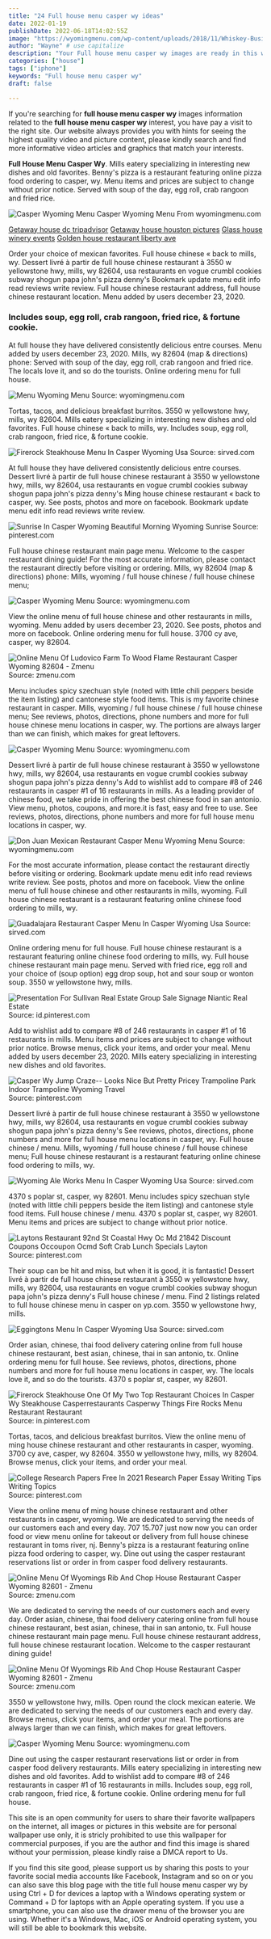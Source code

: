```yaml
---
title: "24 Full house menu casper wy ideas"
date: 2022-01-19
publishDate: 2022-06-18T14:02:55Z
image: "https://wyomingmenu.com/wp-content/uploads/2018/11/Whiskey-Business-Menu-004-788x1024.jpg"
author: "Wayne" # use capitalize
description: "Your Full house menu casper wy images are ready in this website. Full house menu casper wy are a topic that is being searched for and liked by netizens today. You can Get the Full house menu casper wy files here. Download all royalty-free vectors."
categories: ["house"]
tags: ["iphone"]
keywords: "Full house menu casper wy"
draft: false

---
```


If you're searching for **full house menu casper wy** images information related to the **full house menu casper wy** interest, you have pay a visit to the right  site.  Our website always  provides you with  hints  for seeing  the highest  quality video and picture  content, please kindly search and find more informative video articles and graphics  that match your interests.

**Full House Menu Casper Wy**. Mills eatery specializing in interesting new dishes and old favorites. Benny&#039;s pizza is a restaurant featuring online pizza food ordering to casper, wy. Menu items and prices are subject to change without prior notice. Served with soup of the day, egg roll, crab rangoon and fried rice.

![Casper Wyoming Menu](https://wyomingmenu.com/wp-content/uploads/2018/11/J.-S.-Chinese-Restaurant-Menu-005.jpg "Casper Wyoming Menu")
Casper Wyoming Menu From wyomingmenu.com

[Getaway house dc tripadvisor](/getaway-house-dc-tripadvisor/)
[Getaway house houston pictures](/getaway-house-houston-pictures/)
[Glass house winery events](/glass-house-winery-events/)
[Golden house restaurant liberty ave](/golden-house-restaurant-liberty-ave/)

Order your choice of mexican favorites. Full house chinese « back to mills, wy. Dessert livré à partir de full house chinese restaurant à 3550 w yellowstone hwy, mills, wy 82604, usa restaurants en vogue crumbl cookies subway shogun papa john&#039;s pizza denny&#039;s Bookmark update menu edit info read reviews write review. Full house chinese restaurant address, full house chinese restaurant location. Menu added by users december 23, 2020.

### Includes soup, egg roll, crab rangoon, fried rice, &amp; fortune cookie.

At full house they have delivered consistently delicious entre courses. Menu added by users december 23, 2020. Mills, wy 82604 (map &amp; directions) phone: Served with soup of the day, egg roll, crab rangoon and fried rice. The locals love it, and so do the tourists. Online ordering menu for full house.


![Menu Wyoming Menu](https://wyomingmenu.com/wp-content/uploads/2018/11/Full-House-Chinese-Restaurant-Menu.jpg "Menu Wyoming Menu")
Source: wyomingmenu.com

Tortas, tacos, and delicious breakfast burritos. 3550 w yellowstone hwy, mills, wy 82604. Mills eatery specializing in interesting new dishes and old favorites. Full house chinese « back to mills, wy. Includes soup, egg roll, crab rangoon, fried rice, &amp; fortune cookie.

![Firerock Steakhouse Menu In Casper Wyoming Usa](https://d6ozfheqtj1tz.cloudfront.net/ChIJudF6EUS5YIcRY7Muy4DEGNE/5d6f5c80ae876.jpg "Firerock Steakhouse Menu In Casper Wyoming Usa")
Source: sirved.com

At full house they have delivered consistently delicious entre courses. Dessert livré à partir de full house chinese restaurant à 3550 w yellowstone hwy, mills, wy 82604, usa restaurants en vogue crumbl cookies subway shogun papa john&#039;s pizza denny&#039;s Ming house chinese restaurant « back to casper, wy. See posts, photos and more on facebook. Bookmark update menu edit info read reviews write review.

![Sunrise In Casper Wyoming Beautiful Morning Wyoming Sunrise](https://i.pinimg.com/originals/7e/02/84/7e02847a160d2e1e8af15fb3e4396e81.jpg "Sunrise In Casper Wyoming Beautiful Morning Wyoming Sunrise")
Source: pinterest.com

Full house chinese restaurant main page menu. Welcome to the casper restaurant dining guide! For the most accurate information, please contact the restaurant directly before visiting or ordering. Mills, wy 82604 (map &amp; directions) phone: Mills, wyoming / full house chinese / full house chinese menu;

![Casper Wyoming Menu](https://wyomingmenu.com/wp-content/uploads/2018/11/J.-S.-Chinese-Restaurant-Menu-005.jpg "Casper Wyoming Menu")
Source: wyomingmenu.com

View the online menu of full house chinese and other restaurants in mills, wyoming. Menu added by users december 23, 2020. See posts, photos and more on facebook. Online ordering menu for full house. 3700 cy ave, casper, wy 82604.

![Online Menu Of Ludovico Farm To Wood Flame Restaurant Casper Wyoming 82604 - Zmenu](https://image.zmenu.com/menupic/5031109/s_bd0daf20-ec14-4286-acb5-db11c0c6a40d.jpg "Online Menu Of Ludovico Farm To Wood Flame Restaurant Casper Wyoming 82604 - Zmenu")
Source: zmenu.com

Menu includes spicy szechuan style (noted with little chili peppers beside the item listing) and cantonese style food items. This is my favorite chinese restaurant in casper. Mills, wyoming / full house chinese / full house chinese menu; See reviews, photos, directions, phone numbers and more for full house chinese menu locations in casper, wy. The portions are always larger than we can finish, which makes for great leftovers.

![Casper Wyoming Menu](https://wyomingmenu.com/wp-content/uploads/2018/11/Panchos-Mexican-Food-Menu.jpg "Casper Wyoming Menu")
Source: wyomingmenu.com

Dessert livré à partir de full house chinese restaurant à 3550 w yellowstone hwy, mills, wy 82604, usa restaurants en vogue crumbl cookies subway shogun papa john&#039;s pizza denny&#039;s Add to wishlist add to compare #8 of 246 restaurants in casper #1 of 16 restaurants in mills. As a leading provider of chinese food, we take pride in offering the best chinese food in san antonio. View menu, photos, coupons, and more.it is fast, easy and free to use. See reviews, photos, directions, phone numbers and more for full house menu locations in casper, wy.

![Don Juan Mexican Restaurant Casper Menu Wyoming Menu](https://wyomingmenu.com/wp-content/uploads/2018/11/Don-Juan-Mexican-Restaurant-Menu-002.jpg "Don Juan Mexican Restaurant Casper Menu Wyoming Menu")
Source: wyomingmenu.com

For the most accurate information, please contact the restaurant directly before visiting or ordering. Bookmark update menu edit info read reviews write review. See posts, photos and more on facebook. View the online menu of full house chinese and other restaurants in mills, wyoming. Full house chinese restaurant is a restaurant featuring online chinese food ordering to mills, wy.

![Guadalajara Restaurant Casper Menu In Casper Wyoming Usa](https://d6ozfheqtj1tz.cloudfront.net/ChIJWVZjGxjXZYcRA3O8X70bV1Y/5c3d69c762797.jpg "Guadalajara Restaurant Casper Menu In Casper Wyoming Usa")
Source: sirved.com

Online ordering menu for full house. Full house chinese restaurant is a restaurant featuring online chinese food ordering to mills, wy. Full house chinese restaurant main page menu. Served with fried rice, egg roll and your choice of (soup option) egg drop soup, hot and sour soup or wonton soup. 3550 w yellowstone hwy, mills.

![Presentation For Sullivan Real Estate Group Sale Signage Niantic Real Estate](https://i.pinimg.com/736x/19/8e/99/198e99af55bfe4451f09f4a67183106b--real-estates-presentation.jpg "Presentation For Sullivan Real Estate Group Sale Signage Niantic Real Estate")
Source: id.pinterest.com

Add to wishlist add to compare #8 of 246 restaurants in casper #1 of 16 restaurants in mills. Menu items and prices are subject to change without prior notice. Browse menus, click your items, and order your meal. Menu added by users december 23, 2020. Mills eatery specializing in interesting new dishes and old favorites.

![Casper Wy Jump Craze-- Looks Nice But Pretty Pricey Trampoline Park Indoor Trampoline Wyoming Travel](https://i.pinimg.com/originals/90/98/95/9098959563381661456af90a3a0c2480.png "Casper Wy Jump Craze-- Looks Nice But Pretty Pricey Trampoline Park Indoor Trampoline Wyoming Travel")
Source: pinterest.com

Dessert livré à partir de full house chinese restaurant à 3550 w yellowstone hwy, mills, wy 82604, usa restaurants en vogue crumbl cookies subway shogun papa john&#039;s pizza denny&#039;s See reviews, photos, directions, phone numbers and more for full house menu locations in casper, wy. Full house chinese / menu. Mills, wyoming / full house chinese / full house chinese menu; Full house chinese restaurant is a restaurant featuring online chinese food ordering to mills, wy.

![Wyoming Ale Works Menu In Casper Wyoming Usa](https://d6ozfheqtj1tz.cloudfront.net/ChIJB9A8GES5YIcRRKlRW0m1FNQ/5bcdc6ed52d45.jpg "Wyoming Ale Works Menu In Casper Wyoming Usa")
Source: sirved.com

4370 s poplar st, casper, wy 82601. Menu includes spicy szechuan style (noted with little chili peppers beside the item listing) and cantonese style food items. Full house chinese / menu. 4370 s poplar st, casper, wy 82601. Menu items and prices are subject to change without prior notice.

![Laytons Restaurant 92nd St Coastal Hwy Oc Md 21842 Discount Coupons Occoupon Ocmd Soft Crab Lunch Specials Layton](https://i.pinimg.com/736x/ac/a9/5e/aca95ed83a31897aab947c574bde5327--discount-coupons-ocean-city.jpg "Laytons Restaurant 92nd St Coastal Hwy Oc Md 21842 Discount Coupons Occoupon Ocmd Soft Crab Lunch Specials Layton")
Source: pinterest.com

Their soup can be hit and miss, but when it is good, it is fantastic! Dessert livré à partir de full house chinese restaurant à 3550 w yellowstone hwy, mills, wy 82604, usa restaurants en vogue crumbl cookies subway shogun papa john&#039;s pizza denny&#039;s Full house chinese / menu. Find 2 listings related to full house chinese menu in casper on yp.com. 3550 w yellowstone hwy, mills.

![Eggingtons Menu In Casper Wyoming Usa](https://d6ozfheqtj1tz.cloudfront.net/ChIJ9z04CKK8YIcRMn3pv77L47Q/5bbedac748bf4.jpg "Eggingtons Menu In Casper Wyoming Usa")
Source: sirved.com

Order asian, chinese, thai food delivery catering online from full house chinese restaurant, best asian, chinese, thai in san antonio, tx. Online ordering menu for full house. See reviews, photos, directions, phone numbers and more for full house menu locations in casper, wy. The locals love it, and so do the tourists. 4370 s poplar st, casper, wy 82601.

![Firerock Steakhouse One Of My Two Top Restaurant Choices In Casper Wy Steakhouse Casperrestaurants Casperwy Things Fire Rocks Menu Restaurant Restaurant](https://i.pinimg.com/474x/1d/31/27/1d312740d280165003395938464c636a.jpg "Firerock Steakhouse One Of My Two Top Restaurant Choices In Casper Wy Steakhouse Casperrestaurants Casperwy Things Fire Rocks Menu Restaurant Restaurant")
Source: in.pinterest.com

Tortas, tacos, and delicious breakfast burritos. View the online menu of ming house chinese restaurant and other restaurants in casper, wyoming. 3700 cy ave, casper, wy 82604. 3550 w yellowstone hwy, mills, wy 82604. Browse menus, click your items, and order your meal.

![College Research Papers Free In 2021 Research Paper Essay Writing Tips Writing Topics](https://i.pinimg.com/originals/65/95/ce/6595cebb846754af50622b3f186e0173.png "College Research Papers Free In 2021 Research Paper Essay Writing Tips Writing Topics")
Source: pinterest.com

View the online menu of ming house chinese restaurant and other restaurants in casper, wyoming. We are dedicated to serving the needs of our customers each and every day. 707 15.707 just now now you can order food or view menu online for takeout or delivery from full house chinese restaurant in toms river, nj. Benny&#039;s pizza is a restaurant featuring online pizza food ordering to casper, wy. Dine out using the casper restaurant reservations list or order in from casper food delivery restaurants.

![Online Menu Of Wyomings Rib And Chop House Restaurant Casper Wyoming 82601 - Zmenu](https://image.zmenu.com/menupic/5329809/6feadd35-47ec-43d4-9036-315b1c9b4a39.jpg "Online Menu Of Wyomings Rib And Chop House Restaurant Casper Wyoming 82601 - Zmenu")
Source: zmenu.com

We are dedicated to serving the needs of our customers each and every day. Order asian, chinese, thai food delivery catering online from full house chinese restaurant, best asian, chinese, thai in san antonio, tx. Full house chinese restaurant main page menu. Full house chinese restaurant address, full house chinese restaurant location. Welcome to the casper restaurant dining guide!

![Online Menu Of Wyomings Rib And Chop House Restaurant Casper Wyoming 82601 - Zmenu](https://image.zmenu.com/menupic/5329809/3c764522-be0f-45f7-9124-2aa1be97f012.jpg "Online Menu Of Wyomings Rib And Chop House Restaurant Casper Wyoming 82601 - Zmenu")
Source: zmenu.com

3550 w yellowstone hwy, mills. Open round the clock mexican eaterie. We are dedicated to serving the needs of our customers each and every day. Browse menus, click your items, and order your meal. The portions are always larger than we can finish, which makes for great leftovers.

![Casper Wyoming Menu](https://wyomingmenu.com/wp-content/uploads/2018/11/Whiskey-Business-Menu-004-788x1024.jpg "Casper Wyoming Menu")
Source: wyomingmenu.com

Dine out using the casper restaurant reservations list or order in from casper food delivery restaurants. Mills eatery specializing in interesting new dishes and old favorites. Add to wishlist add to compare #8 of 246 restaurants in casper #1 of 16 restaurants in mills. Includes soup, egg roll, crab rangoon, fried rice, &amp; fortune cookie. Online ordering menu for full house.

This site is an open community for users to share their favorite wallpapers on the internet, all images or pictures in this website are for personal wallpaper use only, it is stricly prohibited to use this wallpaper for commercial purposes, if you are the author and find this image is shared without your permission, please kindly raise a DMCA report to Us.

If you find this site good, please support us by sharing this posts to your favorite social media accounts like Facebook, Instagram and so on or you can also save this blog page with the title full house menu casper wy by using Ctrl + D for devices a laptop with a Windows operating system or Command + D for laptops with an Apple operating system. If you use a smartphone, you can also use the drawer menu of the browser you are using. Whether it's a Windows, Mac, iOS or Android operating system, you will still be able to bookmark this website.
